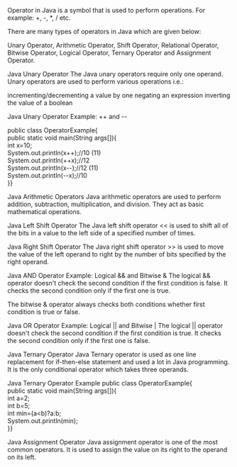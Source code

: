 Operator in Java is a symbol that is used to perform operations. For example: +, -, *, / etc.

There are many types of operators in Java which are given below:

Unary Operator,
Arithmetic Operator,
Shift Operator,
Relational Operator,
Bitwise Operator,
Logical Operator,
Ternary Operator and
Assignment Operator.


Java Unary Operator
The Java unary operators require only one operand. Unary operators are used to perform various operations i.e.:

incrementing/decrementing a value by one
negating an expression
inverting the value of a boolean

Java Unary Operator Example: ++ and --

public class OperatorExample{  
public static void main(String args[]){  
int x=10;  
System.out.println(x++);//10 (11)  
System.out.println(++x);//12  
System.out.println(x--);//12 (11)  
System.out.println(--x);//10  
}}  


Java Arithmetic Operators
Java arithmetic operators are used to perform addition, subtraction, multiplication, and division. They act as basic mathematical operations.

Java Left Shift Operator
The Java left shift operator << is used to shift all of the bits in a value to the left side of a specified number of times.

Java Right Shift Operator
The Java right shift operator >> is used to move the value of the left operand to right by the number of bits specified by the right operand.

Java AND Operator Example: Logical && and Bitwise &
The logical && operator doesn't check the second condition if the first condition is false. It checks the second condition only if the first one is true.

The bitwise & operator always checks both conditions whether first condition is true or false.

Java OR Operator Example: Logical || and Bitwise |
The logical || operator doesn't check the second condition if the first condition is true. It checks the second condition only if the first one is false.

Java Ternary Operator
Java Ternary operator is used as one line replacement for if-then-else statement and used a lot in Java programming. It is the only conditional operator which takes three operands.

Java Ternary Operator Example
public class OperatorExample{  
public static void main(String args[]){  
int a=2;  
int b=5;  
int min=(a<b)?a:b;  
System.out.println(min);  
}}  

Java Assignment Operator
Java assignment operator is one of the most common operators. It is used to assign the value on its right to the operand on its left.
